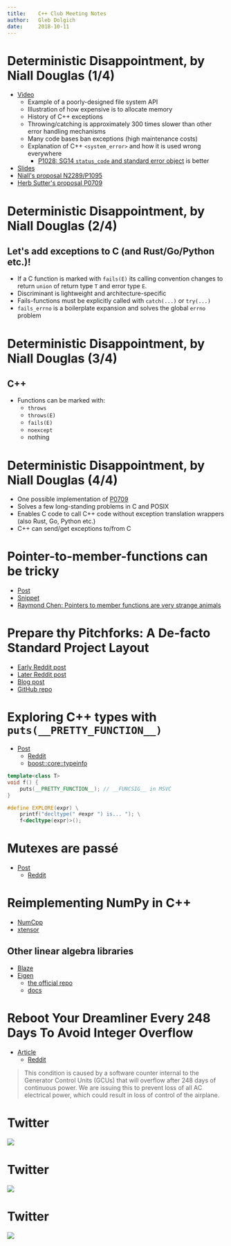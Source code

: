 ```yaml
---
title:    C++ Club Meeting Notes
author:   Gleb Dolgich
date:     2018-10-11
---
```


# Deterministic Disappointment, by Niall Douglas (1/4)

* [Video](https://youtu.be/cbUTAoHy6Ls)
    - Example of a poorly-designed file system API
    - Illustration of how expensive is to allocate memory
    - History of C++ exceptions
    - Throwing/catching is approximately 300 times slower than other error handling mechanisms
    - Many code bases ban exceptions (high maintenance costs)
    - Explanation of C++ `<system_error>` and how it is used wrong everywhere
        + [P1028: SG14 `status_code` and standard error object](http://wg21.link/p1028) is better
* [Slides](https://docs.google.com/presentation/d/1fSkpD51FKmy8VEO9P86jWN6tOEaBmzHOXo14zLRkFKE/edit#slide=id.p)
* [Niall's proposal N2289/P1095](http://www.open-std.org/jtc1/sc22/wg14/www/docs/n2289.pdf)
* [Herb Sutter's proposal P0709](http://wg21.link/p0709)

# Deterministic Disappointment, by Niall Douglas (2/4)

## Let's add exceptions to C (and Rust/Go/Python etc.)!

* If a C function is marked with `fails(E)` its calling convention changes to return `union` of return type `T` and error type `E`.
* Discriminant is lightweight and architecture-specific
* Fails-functions must be explicitly called with `catch(...)` or `try(...)`
* `fails_errno` is a boilerplate expansion and solves the global `errno` problem

# Deterministic Disappointment, by Niall Douglas (3/4)

## C++

* Functions can be marked with:
    - `throws`
    - `throws(E)`
    - `fails(E)`
    - `noexcept`
    - nothing

# Deterministic Disappointment, by Niall Douglas (4/4)

* One possible implementation of [P0709](http://wg21.link/p0709)
* Solves a few long-standing problems in C and POSIX
* Enables C code to call C++ code without exception translation wrappers (also Rust, Go, Python etc.)
* C++ can send/get exceptions to/from C

# Pointer-to-member-functions can be tricky

* [Post](http://www.elbeno.com/blog/?p=1575)
* [Snippet](https://godbolt.org/z/-juwda)
* [Raymond Chen: Pointers to member functions are very strange animals](https://blogs.msdn.microsoft.com/oldnewthing/20040209-00/?p=40713)

# Prepare thy Pitchforks: A De-facto Standard Project Layout

* [Early Reddit post](https://www.reddit.com/r/cpp/comments/996q8o/prepare_thy_pitchforks_a_de_facto_standard/)
* [Later Reddit post](https://www.reddit.com/r/cpp/comments/9eq46c/pitchforks_part_ii_project_layout_and_naming/)
* [Blog post](https://vector-of-bool.github.io/2018/09/16/layout-survey.html)
* [GitHub repo](https://github.com/vector-of-bool/pitchfork/blob/spec/data/spec.bs)

# Exploring C++ types with `puts(__PRETTY_FUNCTION__)`

* [Post](https://quuxplusone.github.io/blog/2018/08/22/puts-pretty-function/)
    - [Reddit](https://www.reddit.com/r/cpp/comments/99huzd/exploring_c_types_with_puts_pretty_function/)
    - [boost::core::typeinfo](https://www.boost.org/doc/libs/1_68_0/libs/core/doc/html/core/typeinfo.html)

```cpp
template<class T>
void f() {
    puts(__PRETTY_FUNCTION__); // __FUNCSIG__ in MSVC
}

#define EXPLORE(expr) \
    printf("decltype(" #expr ") is... "); \
    f<decltype(expr)>();
```

# Mutexes are passé

* [Post](http://stryku.pl/poetry/mutexes_are_passe.php)
    - [Reddit](https://www.reddit.com/r/cpp/comments/9dysnl/mutexes_are_pass%C3%A9/)

# Reimplementing NumPy in C++

* [NumCpp](https://github.com/dpilger26/NumCpp)
* [xtensor](https://xtensor.readthedocs.io/en/latest/numpy.html)

## Other linear algebra libraries

* [Blaze](https://bitbucket.org/blaze-lib/blaze)
* [Eigen](https://github.com/eigenteam/eigen-git-mirror)
    * [the official repo](https://bitbucket.org/eigen/eigen)
    * [docs](http://eigen.tuxfamily.org/index.php?title=Main_Page)

# Reboot Your Dreamliner Every 248 Days To Avoid Integer Overflow

* [Article](https://www.i-programmer.info/news/149-security/8548-reboot-your-dreamliner-every-248-days-to-avoid-integer-overflow.html)
    * [Reddit](https://www.reddit.com/r/programming/comments/9ctbvm/reboot_your_dreamliner_every_248_days_to_avoid/)

> This condition is caused by a software counter internal to the Generator Control Units (GCUs) that will overflow after 248 days of continuous power. We are issuing this <directive> to prevent loss of all AC electrical power, which could result in loss of control of the airplane.

# Twitter

![](img/book-use-auto_ptr.png)

# Twitter

![](img/sleep30.png)

# Twitter

![](img/todd.png)
